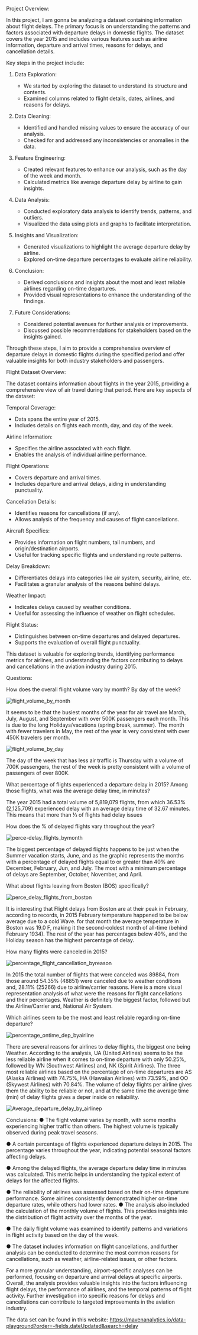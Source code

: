 
Project Overview:

In this project, I am gonna be analyzing a dataset containing information about flight delays. The primary focus is on understanding the patterns and factors associated with departure delays in domestic flights. The dataset covers the year 2015 and includes various features such as airline information, departure and arrival times, reasons for delays, and cancellation details.

Key steps in the project include:

1. Data Exploration:
   - We started by exploring the dataset to understand its structure and contents.
   - Examined columns related to flight details, dates, airlines, and reasons for delays.

2. Data Cleaning:
   - Identified and handled missing values to ensure the accuracy of our analysis.
   - Checked for and addressed any inconsistencies or anomalies in the data.

3. Feature Engineering:
   - Created relevant features to enhance our analysis, such as the day of the week and month.
   - Calculated metrics like average departure delay by airline to gain insights.

4. Data Analysis:
   - Conducted exploratory data analysis to identify trends, patterns, and outliers.
   - Visualized the data using plots and graphs to facilitate interpretation.

5. Insights and Visualization:
   - Generated visualizations to highlight the average departure delay by airline.
   - Explored on-time departure percentages to evaluate airline reliability.

6. Conclusion:
   - Derived conclusions and insights about the most and least reliable airlines regarding on-time departures.
   - Provided visual representations to enhance the understanding of the findings.

7. Future Considerations:
   - Considered potential avenues for further analysis or improvements.
   - Discussed possible recommendations for stakeholders based on the insights gained.

Through these steps, I aim to provide a comprehensive overview of departure delays in domestic flights during the specified period and offer valuable insights for both industry stakeholders and passengers.





Flight Dataset Overview:

The dataset contains information about flights in the year 2015, providing a comprehensive view of air travel during that period. Here are key aspects of the dataset:

 Temporal Coverage:
  - Data spans the entire year of 2015.
  - Includes details on flights each month, day, and day of the week.

Airline Information:
  - Specifies the airline associated with each flight.
  - Enables the analysis of individual airline performance.

Flight Operations:
  - Covers departure and arrival times.
  - Includes departure and arrival delays, aiding in understanding punctuality.

Cancellation Details:
  - Identifies reasons for cancellations (if any).
  - Allows analysis of the frequency and causes of flight cancellations.

Aircraft Specifics:
  - Provides information on flight numbers, tail numbers, and origin/destination airports.
  - Useful for tracking specific flights and understanding route patterns.

Delay Breakdown:
  - Differentiates delays into categories like air system, security, airline, etc.
  - Facilitates a granular analysis of the reasons behind delays.

Weather Impact:
  - Indicates delays caused by weather conditions.
  - Useful for assessing the influence of weather on flight schedules.

Flight Status:
  - Distinguishes between on-time departures and delayed departures.
  - Supports the evaluation of overall flight punctuality.

This dataset is valuable for exploring trends, identifying performance metrics for airlines, and understanding the factors contributing to delays and cancellations in the aviation industry during 2015.


Questions:

How does the overall flight volume vary by month? By day of the week?

![flight_volume_by_month](https://github.com/Auraromero/Delay-Flights-2015/assets/121949949/a18ea8a4-b781-4014-b582-97bcdae10645)


 
It seems to be that the busiest months of the year for air travel are  March, July, August, and September with over 500K passengers each month. This is due to the long Holidays/vacations (spring break,  summer).  The month with fewer travelers in May, the rest of the year is very consistent with over 450K travelers per month.

 ![flight_volume_by_day](https://github.com/Auraromero/Delay-Flights-2015/assets/121949949/62584e86-0b93-4401-b8c6-d8d398ef2472)



The day of the week that has less air traffic is Thursday with a volume of 700K passengers, the rest of the week is pretty consistent with a volume of passengers of over 800K.

What percentage of flights experienced a departure delay in 2015? Among those flights, what was the average delay time, in minutes?

The year 2015 had a total volume of 5,819,079 flights, from which  36.53% (2,125,709) experienced delay with an average delay time of 32.67 minutes. This means that more than ⅓ of flights had delay issues

How does the % of delayed flights vary throughout the year? 

![perce-delay_flights_bymonth](https://github.com/Auraromero/Delay-Flights-2015/assets/121949949/f48827d4-14f0-4af5-9262-3f39280dba6a)

 
The biggest percentage of delayed flights happens to be just when the Summer vacation starts, June, and as the graphic represents the months with a percentage of delayed flights equal to or greater than 40% are December, February, Jun, and July. The most with a minimum percentage of delays are September, October, November, and April.

What about flights leaving from Boston (BOS) specifically?

![perce_delay_flights_from_boston](https://github.com/Auraromero/Delay-Flights-2015/assets/121949949/c8af89a9-1e91-4f7e-ac5e-1553e65fd53a)

 
It is interesting that Flight delays from Boston are at their peak in February, according to records, in 2015 February temperature happened to be below average due to a cold Wave. for that month the average temperature in Boston was 19.0 F, making it the second-coldest month of all-time (behind February 1934). The rest of the year has percentages below 40%, and the Holiday season has the highest percentage of delay.

How many flights were canceled in 2015?

![percentage_flight_cancellation_byreason](https://github.com/Auraromero/Delay-Flights-2015/assets/121949949/72c01a05-382c-4f6c-ae1e-7ff21bbab5b8)

In 2015 the total number of flights that were canceled was 89884, from those around 54.35% (48851) were canceled due to weather conditions and, 28.11% (25266) due to airline/carrier reasons.
Here is a more visual representation analysis of what were the reasons for flight cancellations and their percentages. Weather is definitely the biggest factor, followed but the Airline/Carrier and, National Air System. 
 
Which airlines seem to be the most and least reliable regarding on-time departure?

![percentage_ontime_dep_byairline](https://github.com/Auraromero/Delay-Flights-2015/assets/121949949/08aa4d53-17f9-4dbd-9494-db80b1cdca7f)

There are several reasons for airlines to delay flights, the biggest one being Weather. According to the analysis, UA (United Airlines) seems to be the less reliable airline when it comes to on-time departure with only 50.25%, followed by WN (Southwest Airlines) and, NK (Spirit Airlines). The three most reliable airlines based on the percentage of on-time departures are AS (Alaska Airlines) with 74.75%, HA (Hawaiian Airlines) with 73.59%, and OO (Skywest Airlines) with 70.84%. 
The volume of delay flights per airline gives them the ability to be reliable or not, and at the same time the average time (min) of delay flights gives a deper  inside on reliability. 
 
![Average_departure_delay_by_airlinep](https://github.com/Auraromero/Delay-Flights-2015/assets/121949949/f88b4bd1-66f5-4c94-8132-0a88cd40d07e)


Conclusions:
●	The flight volume varies by month, with some months experiencing higher traffic than others. The highest volume is typically observed during peak travel seasons.

●	A certain percentage of flights experienced departure delays in 2015. The percentage varies throughout the year, indicating potential seasonal factors affecting delays.

●	Among the delayed flights, the average departure delay time in minutes was calculated. This metric helps in understanding the typical extent of delays for the affected flights.

●	The reliability of airlines was assessed based on their on-time departure performance. Some airlines consistently demonstrated higher on-time departure rates, while others had lower rates.
●	The analysis also included the calculation of the monthly volume of flights. This provides insights into the distribution of flight activity over the months of the year.

●	 The daily flight volume was examined to identify patterns and variations in flight activity based on the day of the week.

●	The dataset includes information on flight cancellations, and further analysis can be conducted to determine the most common reasons for cancellations, such as weather, airline-related issues, or other factors.

For a more granular understanding, airport-specific analyses can be performed, focusing on departure and arrival delays at specific airports.
Overall, the analysis provides valuable insights into the factors influencing flight delays, the performance of airlines, and the temporal patterns of flight activity. Further investigation into specific reasons for delays and cancellations can contribute to targeted improvements in the aviation industry.



The data set can be found in this website: https://mavenanalytics.io/data-playground?order=-fields.dateUpdated&search=delay

